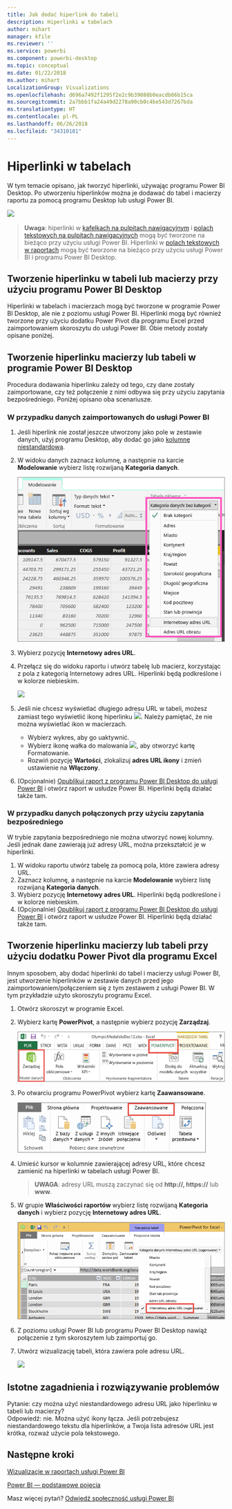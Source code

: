 ```yaml
---
title: Jak dodać hiperlink do tabeli
description: Hiperlinki w tabelach
author: mihart
manager: kfile
ms.reviewer: ''
ms.service: powerbi
ms.component: powerbi-desktop
ms.topic: conceptual
ms.date: 01/22/2018
ms.author: mihart
LocalizationGroup: Visualizations
ms.openlocfilehash: d696a7492f1295f2e2c9b39088b0eacdb66b15ca
ms.sourcegitcommit: 2a7bbb1fa24a49d2278a90cb0c4be543d7267bda
ms.translationtype: HT
ms.contentlocale: pl-PL
ms.lasthandoff: 06/26/2018
ms.locfileid: "34310181"
---
```

# <a name="hyperlinks-in-tables"></a>Hiperlinki w tabelach
W tym temacie opisano, jak tworzyć hiperlinki, używając programu Power BI Desktop. Po utworzeniu hiperlinków można je dodawać do tabel i macierzy raportu za pomocą programu Desktop lub usługi Power BI. 

![](media/power-bi-hyperlinks-in-tables/hyperlinkedtable.png)

> **Uwaga**: hiperlinki w [kafelkach na pulpitach nawigacyjnym](service-dashboard-edit-tile.md) i [polach tekstowych na pulpitach nawigacyjnych](service-dashboard-add-widget.md) mogą być tworzone na bieżąco przy użyciu usługi Power BI. Hiperlinki w [polach tekstowych w raportach](service-add-hyperlink-to-text-box.md) mogą być tworzone na bieżąco przy użyciu usługi Power BI i programu Power BI Desktop.
> 
> 

## <a name="to-create-a-hyperlink-in-a-table-or-matrix-using-power-bi-desktop"></a>Tworzenie hiperlinku w tabeli lub macierzy przy użyciu programu Power BI Desktop
Hiperlinki w tabelach i macierzach mogą być tworzone w programie Power BI Desktop, ale nie z poziomu usługi Power BI. Hiperlinki mogą być również tworzone przy użyciu dodatku Power Pivot dla programu Excel przed zaimportowaniem skoroszytu do usługi Power BI. Obie metody zostały opisane poniżej.

## <a name="create-a-table-or-matrix-hyperlink-in-power-bi-desktop"></a>Tworzenie hiperlinku macierzy lub tabeli w programie Power BI Desktop
Procedura dodawania hiperlinku zależy od tego, czy dane zostały zaimportowane, czy też połączenie z nimi odbywa się przy użyciu zapytania bezpośredniego. Poniżej opisano oba scenariusze.

### <a name="for-data-imported-into-power-bi"></a>W przypadku danych zaimportowanych do usługi Power BI
1. Jeśli hiperlink nie został jeszcze utworzony jako pole w zestawie danych, użyj programu Desktop, aby dodać go jako [kolumnę niestandardową](desktop-common-query-tasks.md).
2. W widoku danych zaznacz kolumnę, a następnie na karcie **Modelowanie** wybierz listę rozwijaną **Kategoria danych**.
   
    ![](media/power-bi-hyperlinks-in-tables/pbi_data_category.png)
3. Wybierz pozycję **Internetowy adres URL**.
4. Przełącz się do widoku raportu i utwórz tabelę lub macierz, korzystając z pola z kategorią Internetowy adres URL. Hiperlinki będą podkreślone i w kolorze niebieskim.
   
    ![](media/power-bi-hyperlinks-in-tables/power-bi-table-with-hyperlinks2.png)
5. Jeśli nie chcesz wyświetlać długiego adresu URL w tabeli, możesz zamiast tego wyświetlić ikonę hiperlinku ![](media/power-bi-hyperlinks-in-tables/power-bi-hyperlink-icon.png). Należy pamiętać, że nie można wyświetlać ikon w macierzach.
   
   * Wybierz wykres, aby go uaktywnić.
   * Wybierz ikonę wałka do malowania ![](media/power-bi-hyperlinks-in-tables/power-bi-paintroller.png), aby otworzyć kartę Formatowanie.
   * Rozwiń pozycję **Wartości**, zlokalizuj **adres URL ikony** i zmień ustawienie na **Włączony**.
6. (Opcjonalnie) [Opublikuj raport z programu Power BI Desktop do usługi Power BI](guided-learning/publishingandsharing.yml?tutorial-step=2) i otwórz raport w usłudze Power BI. Hiperlinki będą działać także tam.

### <a name="for-data-connected-with-directquery"></a>W przypadku danych połączonych przy użyciu zapytania bezpośredniego
W trybie zapytania bezpośredniego nie można utworzyć nowej kolumny.  Jeśli jednak dane zawierają już adresy URL, można przekształcić je w hiperlinki.

1. W widoku raportu utwórz tabelę za pomocą pola, które zawiera adresy URL.
2. Zaznacz kolumnę, a następnie na karcie **Modelowanie** wybierz listę rozwijaną **Kategoria danych**.
3. Wybierz pozycję **Internetowy adres URL**. Hiperlinki będą podkreślone i w kolorze niebieskim.
4. (Opcjonalnie) [Opublikuj raport z programu Power BI Desktop do usługi Power BI](guided-learning/publishingandsharing.yml?tutorial-step=2) i otwórz raport w usłudze Power BI. Hiperlinki będą działać także tam.

## <a name="create-a-table-or-matrix-hyperlink-in-excel-power-pivot"></a>Tworzenie hiperlinku macierzy lub tabeli przy użyciu dodatku Power Pivot dla programu Excel
Innym sposobem, aby dodać hiperlinki do tabel i macierzy usługi Power BI, jest utworzenie hiperlinków w zestawie danych przed jego zaimportowaniem/połączeniem się z tym zestawem z usługi Power BI. W tym przykładzie użyto skoroszytu programu Excel.

1. Otwórz skoroszyt w programie Excel.
2. Wybierz kartę **PowerPivot**, a następnie wybierz pozycję **Zarządzaj**.
   
   ![](media/power-bi-hyperlinks-in-tables/createhyperlinkinpowerpivot2.png)
3. Po otwarciu programu PowerPivot wybierz kartę **Zaawansowane**.
   
   ![](media/power-bi-hyperlinks-in-tables/createhyperlinkinpowerpivot3.png)
4. Umieść kursor w kolumnie zawierającej adresy URL, które chcesz zamienić na hiperlinki w tabelach usługi Power BI.
   
   > **UWAGA**: adresy URL muszą zaczynać się od **http://, https://** lub **www**.
   > 
   > 
5. W grupie **Właściwości raportów** wybierz listę rozwijaną **Kategoria danych** i wybierz pozycję **Internetowy adres URL**. 
   
   ![](media/power-bi-hyperlinks-in-tables/createhyperlinksnew.png)
6. Z poziomu usługi Power BI lub programu Power BI Desktop nawiąż połączenie z tym skoroszytem lub zaimportuj go.
7. Utwórz wizualizację tabeli, która zawiera pole adresu URL.
   
   ![](media/power-bi-hyperlinks-in-tables/hyperlinksintables.gif)

## <a name="considerations-and-troubleshooting"></a>Istotne zagadnienia i rozwiązywanie problemów
Pytanie: czy można użyć niestandardowego adresu URL jako hiperlinku w tabeli lub macierzy?    
Odpowiedź: nie. Można użyć ikony łącza. Jeśli potrzebujesz niestandardowego tekstu dla hiperlinków, a Twoja lista adresów URL jest krótka, rozważ użycie pola tekstowego.


## <a name="next-steps"></a>Następne kroki
[Wizualizacje w raportach usługi Power BI](power-bi-report-visualizations.md)

[Power BI — podstawowe pojęcia](service-basic-concepts.md)

Masz więcej pytań? [Odwiedź społeczność usługi Power BI](http://community.powerbi.com/)


